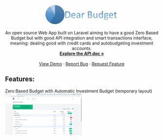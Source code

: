 <!-- PROJECT LOGO -->
<br />
<p align="center">
  <a href="https://github.com/rafacla/dear-budget">
    <img src="public/assets/full-logo.png" alt="Logo" style="max-width:50%;">
  </a>

  <p align="center">
    An open source Web App built on Laravel aiming to have a good Zero Based Budget but with good API integration and smart transactions interface, meaning: dealing good with credit cards and autobudgeting investment accounts.
    <br />
    <a href="http://www.dearbudget.com/api/documentation"><strong>Explore the API doc »</strong></a>
    <br />
    <br />
    <a href="http://www.dearbudget.com">View Demo</a>
    ·
    <a href="https://github.com/rafacla/dear-budget/issues">Report Bug</a>
    ·
    <a href="https://github.com/rafacla/dear-budget/issues">Request Feature</a>
  </p>

  ## Features:
  Zero Based Budget with Automatic Investment Budget (temporary layout)
  <img src="public/assets/github/budgetview.png" style="max-width:50%;">
</p>

